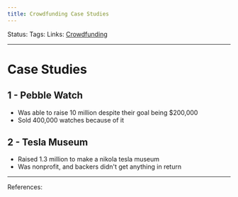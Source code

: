 ```yaml
---
title: Crowdfunding Case Studies
---
```

Status:
Tags:
Links: [Crowdfunding](out/crowdfunding.md)
___
# Case Studies
## 1 - Pebble Watch
- Was able to raise 10 million despite their goal being $200,000
- Sold 400,000 watches because of it
## 2 - Tesla Museum
- Raised 1.3 million to make a nikola tesla museum
- Was nonprofit, and backers didn't get anything in return
___
References: